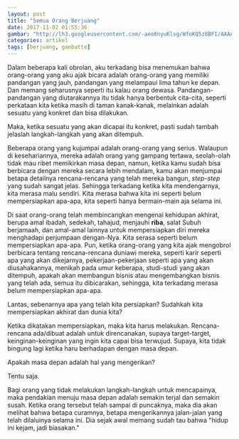 ```yaml
---
layout: post
title: "Semua Orang Berjuang"
date: 2017-11-02 01:55:36
gambar: "http://lh3.googleusercontent.com/-aee8nyuKlsg/WfoKQ5z8BFI/AAAAAAAACng/7fgbhW8R0VUZhr8--NsJ8TQxueHzJT6MQCLcBGAs/s900/ganbatte.jpg"
categories: artikel
tags: [berjuang, ganbatte]
---
```


Dalam beberapa kali obrolan, aku terkadang bisa menemukan bahwa orang-orang yang aku ajak bicara adalah orang-orang yang memiliki pandangan yang jauh, pandangan yang melampaui lima tahun ke depan. Dan memang seharusnya seperti itu kalau orang dewasa. Pandangan-pandangan yang diutarakannya itu tidak hanya berbentuk cita-cita, seperti perkataan kita ketika masih di taman kanak-kanak, melainkan adalah sesuatu yang konkret dan bisa dilakukan.

Maka, ketika sesuatu yang akan dicapai itu konkret, pasti sudah tambah jelaslah langkah-langkah yang akan ditempuh.

Beberapa orang yang kujumpai adalah orang-orang yang serius. Walaupun di kesehariannya, mereka adalah orang yang gampang tertawa, seolah-olah tidak mau ribet memikirkan masa depan, namun, ketika kamu sudah bisa berbicara dengan mereka secara lebih mendalam, kamu akan menjumpai betapa detailnya rencana-rencana yang telah mereka bangun, _step-step_ yang sudah sangat jelas. Sehingga terkadang ketika kita mendengarnya, kita merasa malu sendiri. Kita merasa bahwa kita ini seperti belum mempersiapkan apa-apa, kita seperti hanya bermain-main aja selama ini.

Di saat orang-orang telah membincangkan mengenai kehidupan akhirat, berupa amal ibadah, sedekah, tahajud, menjauhi __riba__, salat Subuh berjamaah, dan amal-amal lainnya untuk mempersiapkan diri mereka menghadapi perjumpaan dengan-Nya. Kita serasa seperti belum mempersiapkan apa-apa. Pun, ketika orang-orang yang kita ajak mengobrol berbicara tentang rencana-rencana duniawi mereka, seperti karir seperti apa yang akan dikejarnya, pekerjaan-pekerjaan seperti apa yang akan diusahakannya, menikah pada umur keberapa, studi-studi yang akan ditempuh, apakah akan membangun bisnis atau mengembangkan bisnis yang telah ada, semua itu dibicarakan, sehingga, kita terkadang merasa belum mempersiapkan apa-apa.

Lantas, sebenarnya apa yang telah kita persiapkan? Sudahkah kita mempersiapkan akhirat dan dunia kita?

Ketika dikatakan mempersiapkan, maka kita harus melakukan. Rencana-rencana ada/dibuat adalah untuk direncanakan, supaya target-target, keinginan-keinginan yang ingin kita capai bisa terwujud. Supaya, kita tidak bingung lagi ketika haru berhadapan dengan masa depan.

Apakah masa depan adalah hal yang mengerikan?

Tentu saja.

Bagi orang yang tidak melakukan langkah-langkah untuk mencapainya, maka pendakian menuju masa depan adalah semakin terjal dan semakin susah. Ketika orang tersebut telah sampai di puncaknya, maka dia akan melihat bahwa betapa curamnya, betapa mengerikannya jalan-jalan yang telah dilaluinya selama ini. Dia sejak awal memang sudah tau bahwa "hidup ini kejam, jadi biasakan."